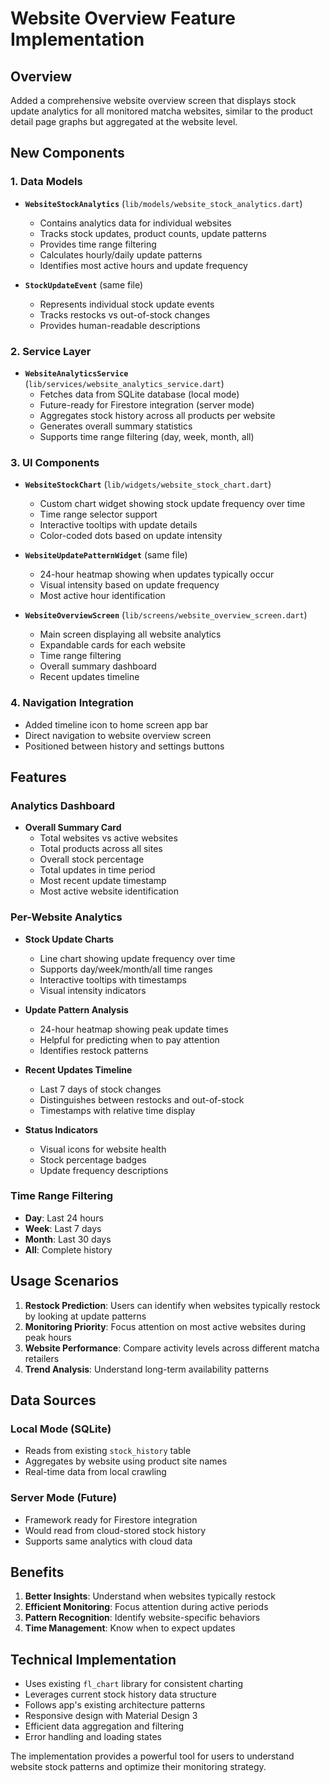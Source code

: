 # Website Overview Feature Implementation

## Overview
Added a comprehensive website overview screen that displays stock update analytics for all monitored matcha websites, similar to the product detail page graphs but aggregated at the website level.

## New Components

### 1. Data Models
- **`WebsiteStockAnalytics`** (`lib/models/website_stock_analytics.dart`)
  - Contains analytics data for individual websites
  - Tracks stock updates, product counts, update patterns
  - Provides time range filtering
  - Calculates hourly/daily update patterns
  - Identifies most active hours and update frequency

- **`StockUpdateEvent`** (same file)
  - Represents individual stock update events
  - Tracks restocks vs out-of-stock changes
  - Provides human-readable descriptions

### 2. Service Layer
- **`WebsiteAnalyticsService`** (`lib/services/website_analytics_service.dart`)
  - Fetches data from SQLite database (local mode)
  - Future-ready for Firestore integration (server mode)
  - Aggregates stock history across all products per website
  - Generates overall summary statistics
  - Supports time range filtering (day, week, month, all)

### 3. UI Components
- **`WebsiteStockChart`** (`lib/widgets/website_stock_chart.dart`)
  - Custom chart widget showing stock update frequency over time
  - Time range selector support
  - Interactive tooltips with update details
  - Color-coded dots based on update intensity

- **`WebsiteUpdatePatternWidget`** (same file)
  - 24-hour heatmap showing when updates typically occur
  - Visual intensity based on update frequency
  - Most active hour identification

- **`WebsiteOverviewScreen`** (`lib/screens/website_overview_screen.dart`)
  - Main screen displaying all website analytics
  - Expandable cards for each website
  - Time range filtering
  - Overall summary dashboard
  - Recent updates timeline

### 4. Navigation Integration
- Added timeline icon to home screen app bar
- Direct navigation to website overview screen
- Positioned between history and settings buttons

## Features

### Analytics Dashboard
- **Overall Summary Card**
  - Total websites vs active websites
  - Total products across all sites
  - Overall stock percentage
  - Total updates in time period
  - Most recent update timestamp
  - Most active website identification

### Per-Website Analytics
- **Stock Update Charts**
  - Line chart showing update frequency over time
  - Supports day/week/month/all time ranges
  - Interactive tooltips with timestamps
  - Visual intensity indicators

- **Update Pattern Analysis**
  - 24-hour heatmap showing peak update times
  - Helpful for predicting when to pay attention
  - Identifies restock patterns

- **Recent Updates Timeline**
  - Last 7 days of stock changes
  - Distinguishes between restocks and out-of-stock
  - Timestamps with relative time display

- **Status Indicators**
  - Visual icons for website health
  - Stock percentage badges
  - Update frequency descriptions

### Time Range Filtering
- **Day**: Last 24 hours
- **Week**: Last 7 days  
- **Month**: Last 30 days
- **All**: Complete history

## Usage Scenarios

1. **Restock Prediction**: Users can identify when websites typically restock by looking at update patterns
2. **Monitoring Priority**: Focus attention on most active websites during peak hours
3. **Website Performance**: Compare activity levels across different matcha retailers
4. **Trend Analysis**: Understand long-term availability patterns

## Data Sources

### Local Mode (SQLite)
- Reads from existing `stock_history` table
- Aggregates by website using product site names
- Real-time data from local crawling

### Server Mode (Future)
- Framework ready for Firestore integration
- Would read from cloud-stored stock history
- Supports same analytics with cloud data

## Benefits

1. **Better Insights**: Understand when websites typically restock
2. **Efficient Monitoring**: Focus attention during active periods
3. **Pattern Recognition**: Identify website-specific behaviors
4. **Time Management**: Know when to expect updates

## Technical Implementation

- Uses existing `fl_chart` library for consistent charting
- Leverages current stock history data structure
- Follows app's existing architecture patterns
- Responsive design with Material Design 3
- Efficient data aggregation and filtering
- Error handling and loading states

The implementation provides a powerful tool for users to understand website stock patterns and optimize their monitoring strategy.

